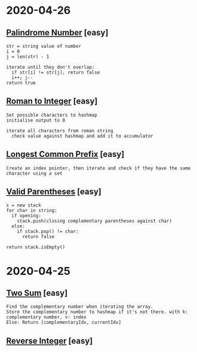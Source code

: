 # 2020-04-26
## [Palindrome Number](https://leetcode.com/problems/palindrome-number/) [easy]
```
str = string value of number
i = 0
j = len(str) - 1

iterate until they don't overlap:
  if str[i] != str[j], return false
  i++; j--
return true
```

## [Roman to Integer](https://leetcode.com/problems/roman-to-integer/) [easy]
```
Set possible characters to hashmap
initialise output to 0

iterate all characters from roman string
  check value against hashmap and add it to accumulator
```

## [Longest Common Prefix](https://leetcode.com/problems/longest-common-prefix/) [easy]
```
Create an index pointer, then iterate and check if they have the same character using a set
```

## [Valid Parentheses](https://leetcode.com/problems/valid-parentheses/) [easy]
```
s = new stack
for char in string:
  if opening:
    stack.push(closing complementary parentheses against char)
  else:
    if stack.pop() != char:
      return false

return stack.isEmpty()
```

# 2020-04-25
## [Two Sum](https://leetcode.com/problems/two-sum/) [easy]
```
Find the complementary number when iterating the array.
Store the complementary number to hashmap if it's not there. with k: complementary number, v: index
Else: Return [complementaryIdx, currentIdx]
```

## [Reverse Integer](https://leetcode.com/problems/reverse-integer/) [easy]
```
```


